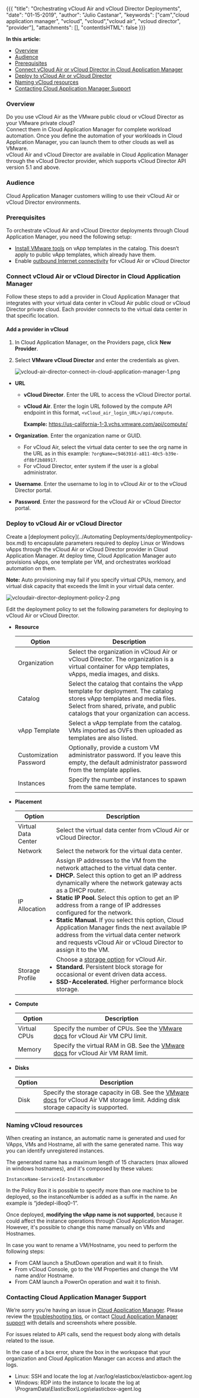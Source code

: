 {{{ "title": "Orchestrating vCloud Air and vCloud Director Deployments",
"date": "01-15-2019",
"author": "Julio Castanar",
"keywords": ["cam","cloud application manager", "vcloud", "vcloud","vcloud air", "vcloud director", "provider"],
"attachments": [],
"contentIsHTML": false
}}}

**In this article:**

* [Overview](#overview)
* [Audience](#audience)
* [Prerequisites](#prerequisites)
* [Connect vCloud Air or vCloud Director in Cloud Application Manager](#connect-vcloud-air-or-vcloud-director-in-cloud-application-manager)
* [Deploy to vCloud Air or vCloud Director](#deploy-to-vcloud-air-or-vcloud-director)
* [Naming vCloud resources](#naming-vcloud-resources)
* [Contacting Cloud Application Manager Support](#contacting-cloud-application-manager-support)

### Overview

Do you use vCloud Air as the VMware public cloud or vCloud Director as your VMware private cloud?  
Connect them in Cloud Application Manager for complete workload automation. Once you define the automation of your workloads in Cloud Application Manager, you can launch them to other clouds as well as VMware.  
vCloud Air and vCloud Director are available in Cloud Application Manager through the vCloud Director provider, which supports vCloud Director API version 5.1 and above.

### Audience

Cloud Application Manager customers willing to use their vCloud Air or vCloud Director environments.

### Prerequisites

To orchestrate vCloud Air and vCloud Director deployments through Cloud Application Manager, you need the following setup:

* [Install VMware tools](https://pubs.vmware.com/vcd-51/index.jsp?topic=%2Fcom.vmware.vcloud.users.doc_51%2FGUID-9BB72070-65E9-4458-84C3-05D8247C7343.html) on vApp templates in the catalog. This doesn’t apply to public vApp templates, which already have them.
* Enable [outbound Internet connectivity](https://kb.vmware.com/selfservice/microsites/search.do?language=en_US&cmd=displayKC&externalId=2053464) for vCloud Air or vCloud Director

### Connect vCloud Air or vCloud Director in Cloud Application Manager

Follow these steps to add a provider in Cloud Application Manager that integrates with your virtual data center in vCloud Air public cloud or vCloud Director private cloud. Each provider connects to the virtual data center in that specific location.

#### Add a provider in vCloud

1. In Cloud Application Manager, on the Providers page, click **New Provider**.

2. Select **VMware vCloud Director** and enter the credentials as given.

    ![vcloud-air-director-connect-in-cloud-application-manager-1.png](../../images/cloud-application-manager/vcloud-air-director-connect-in-cloud-application-manager-1.png)

* **URL**

  * **vCloud Director**. Enter the URL to access the vCloud Director portal.

  * **vCloud Air**. Enter the login URL followed by the compute API endpoint in this format, `<vCloud_air_login_URL>/api/compute`.

    **Example:** https://us-california-1-3.vchs.vmware.com/api/compute/

* **Organization**. Enter the organization name or GUID.
  * For vCloud Air, select the virtual data center to see the org name in the URL as in this example: `?orgName=c946391d-a811-40c5-b39e-df8bf2b88917`.
  * For vCloud Director, enter system if the user is a global administrator.

* **Username**. Enter the username to log in to vCloud Air or to the vCloud Director portal.
* **Password**. Enter the password for the vCloud Air or vCloud Director portal.

### Deploy to vCloud Air or vCloud Director

Create a [deployment policy](../Automating Deployments/deploymentpolicy-box.md) to encapsulate parameters required to deploy Linux or Windows vApps through the vCloud Air or vCloud Director provider in Cloud Application Manager. At deploy time, Cloud Application Manager auto provisions vApps, one template per VM, and orchestrates workload automation on them.

**Note:** Auto provisioning may fail if you specify virtual CPUs, memory, and virtual disk capacity that exceeds the limit in your virtual data center.

![vcloudair-director-deployment-policy-2.png](../../images/cloud-application-manager/vcloudair-director-deployment-policy-2.png)

Edit the deployment policy to set the following parameters for deploying to vCloud Air or vCloud Director.

* **Resource**

    | Option | Description |
    |--------|-------------|
    | Organization | Select the organization in vCloud Air or vCloud Director. The organization is a virtual container for vApp templates, vApps, media images, and disks. |
    | Catalog | Select the catalog that contains the vApp template for deployment. The catalog stores vApp templates and media files. Select from shared, private, and public catalogs that your organization can access. |
    | vApp Template | Select a vApp template from the catalog. VMs imported as OVFs then uploaded as templates are also listed. |
    | Customization Password | Optionally, provide a custom VM administrator password. If you leave this empty, the default administrator password from the template applies.|
    | Instances | Specify the number of instances to spawn from the same template. |

* **Placement**

    | Option | Description |
    |--------|-------------|
    | Virtual Data Center | Select the virtual data center from vCloud Air or vCloud Director. |
    | Network | Select the network for the virtual data center. |
    | IP Allocation | Assign IP addresses to the VM from the network attached to the virtual data center.<li>**DHCP.** Select this option to get an IP address dynamically where the network gateway acts as a DHCP router.</li><li>**Static IP Pool.** Select this option to get an IP address from a range of IP addresses configured for the network.</li><li>**Static Manual.** If you select this option, Cloud Application Manager finds the next available IP address from the virtual data center network and requests vCloud Air or vCloud Director to assign it to the VM.</li> |
    | Storage Profile | Choose a [storage option](http://vcloud.vmware.com/service-offering/block-storage) for vCloud Air.<li>**Standard.** Persistent block storage for occasional or event driven data access.</li><li>**SSD-Accelerated.** Higher performance block storage.</li> |

* **Compute**

    | Option | Description |
    |--------|-------------|
    | Virtual CPUs | Specify the number of CPUs. See the [VMware docs](http://pubs.vmware.com/vca/index.jsp?topic=%2Fcom.vmware.vca.od.ug.doc%2FGUID-6180A0A5-E390-449D-8FD6-CD8601554EAE.html) for vCloud Air VM CPU limit. |
    | Memory | Specify the virtual RAM in GB. See the [VMware docs](http://pubs.vmware.com/vca/index.jsp?topic=%2Fcom.vmware.vca.od.ug.doc%2FGUID-6180A0A5-E390-449D-8FD6-CD8601554EAE.html) for vCloud Air VM RAM limit. |

* **Disks**

    | Option | Description |
    |--------|-------------|
    | Disk | Specify the storage capacity in GB. See the [VMware docs](http://pubs.vmware.com/vca/index.jsp?topic=%2Fcom.vmware.vca.od.ug.doc%2FGUID-6180A0A5-E390-449D-8FD6-CD8601554EAE.html) for vCloud Air VM storage limit. Adding disk storage capacity is supported. |

### Naming vCloud resources

When creating an instance, an automatic name is generated and used for VApps, VMs and Hostname, all with the same generated name. This way you can identify unregistered instances.

The generated name has a maximum length of 15 characters (max allowed in windows hostnames), and it's composed by these values:

```
InstanceName-ServiceId-InstanceNumber
```

In the Policy Box it is possible to specify more than one machine to be deployed, so the instanceNumber is added as a suffix in the name. An example is “jdedepl-i8oq0-1”.

Once deployed, **modifying the vApp name is not supported**, because it could affect the instance operations through Cloud Application Manager. However, it's possible to change this name manually on VMs and Hostnames.

In case you want to rename a VM/Hostname, you need to perform the following steps:

* From CAM launch a ShutDown operation and wait it to finish.
* From vCloud Console, go to the VM Properties and change the VM name and/or Hostname.
* From CAM launch a PowerOn operation and wait it to finish.

### Contacting Cloud Application Manager Support

We’re sorry you’re having an issue in [Cloud Application Manager](https://www.ctl.io/cloud-application-manager/). Please review the [troubleshooting tips](../Troubleshooting/troubleshooting-tips.md), or contact [Cloud Application Manager support](mailto:incident@CenturyLink.com) with details and screenshots where possible.

For issues related to API calls, send the request body along with details related to the issue.

In the case of a box error, share the box in the workspace that your organization and Cloud Application Manager can access and attach the logs.

* Linux: SSH and locate the log at /var/log/elasticbox/elasticbox-agent.log
* Windows: RDP into the instance to locate the log at \ProgramData\ElasticBox\Logs\elasticbox-agent.log
